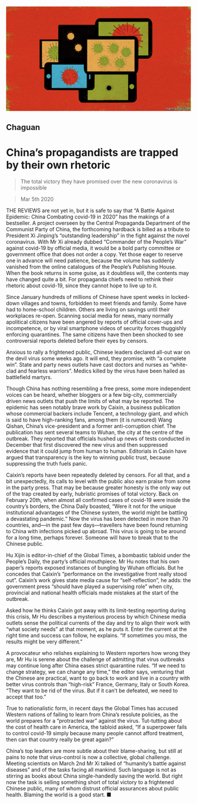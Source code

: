 ![](./images/20200307_CND000_0.jpg)

## Chaguan

# China’s propagandists are trapped by their own rhetoric

> The total victory they have promised over the new coronavirus is impossible

> Mar 5th 2020

THE REVIEWS are not yet in, but it is safe to say that “A Battle Against Epidemic: China Combating covid-19 in 2020” has the makings of a bestseller. A project overseen by the Central Propaganda Department of the Communist Party of China, the forthcoming hardback is billed as a tribute to President Xi Jinping’s “outstanding leadership” in the fight against the novel coronavirus. With Mr Xi already dubbed “Commander of the People’s War” against covid-19 by official media, it would be a bold party committee or government office that does not order a copy. Yet those eager to reserve one in advance will need patience, because the volume has suddenly vanished from the online catalogues of the People’s Publishing House. When the book returns in some guise, as it doubtless will, the contents may have changed quite a bit. For propaganda chiefs need to rethink their rhetoric about covid-19, since they cannot hope to live up to it.

Since January hundreds of millions of Chinese have spent weeks in locked-down villages and towns, forbidden to meet friends and family. Some have had to home-school children. Others are living on savings until their workplaces re-open. Scanning social media for news, many normally apolitical citizens have been angered by reports of official cover-ups and incompetence, or by viral smartphone videos of security forces thuggishly enforcing quarantines. The same citizens have then been shocked to see controversial reports deleted before their eyes by censors.

Anxious to rally a frightened public, Chinese leaders declared all-out war on the devil virus some weeks ago. It will end, they promise, with “a complete win”. State and party news outlets have cast doctors and nurses as “white-clad and fearless warriors”. Medics killed by the virus have been hailed as battlefield martyrs.

Though China has nothing resembling a free press, some more independent voices can be heard, whether bloggers or a few big-city, commercially driven news outlets that push the limits of what may be reported. The epidemic has seen notably brave work by Caixin, a business publication whose commercial backers include Tencent, a technology giant, and which is said to have high-ranking fans, among them (it is rumoured) Wang Qishan, China’s vice-president and a former anti-corruption chief. The publication has sent several teams to Wuhan, the city at the centre of the outbreak. They reported that officials hushed up news of tests conducted in December that first discovered the new virus and then suppressed evidence that it could jump from human to human. Editorials in Caixin have argued that transparency is the key to winning public trust, because suppressing the truth fuels panic.

Caixin’s reports have been repeatedly deleted by censors. For all that, and a bit unexpectedly, its calls to level with the public also earn praise from some in the party press. That may be because greater honesty is the only way out of the trap created by early, hubristic promises of total victory. Back on February 20th, when almost all confirmed cases of covid-19 were inside the country’s borders, the China Daily boasted, “Were it not for the unique institutional advantages of the Chinese system, the world might be battling a devastating pandemic.” Now the virus has been detected in more than 70 countries, and—in the past few days—travellers have been found returning to China with infections picked up abroad. This virus is going to be around for a long time, perhaps forever. Someone will have to break that to the Chinese public.

Hu Xijin is editor-in-chief of the Global Times, a bombastic tabloid under the People’s Daily, the party’s official mouthpiece. Mr Hu notes that his own paper’s reports exposed instances of bungling by Wuhan officials. But he concedes that Caixin’s “performance on the investigative front really stood out”. Caixin’s work gives state media cause for “self-reflection”, he adds: the government press “should have played a supervising role” when city, provincial and national health officials made mistakes at the start of the outbreak.

Asked how he thinks Caixin got away with its limit-testing reporting during this crisis, Mr Hu describes a mysterious process by which Chinese media outlets sense the political currents of the day and try to align their work with “what society needs” at that moment, as he puts it. Enter the current at the right time and success can follow, he explains. “If sometimes you miss, the results might be very different.”

A provocateur who relishes explaining to Western reporters how wrong they are, Mr Hu is serene about the challenge of admitting that virus outbreaks may continue long after China eases strict quarantine rules. “If we need to change strategy, we can change any time,” the editor says, venturing that the Chinese are practical, want to go back to work and live in a country with better virus controls than “high-risk” France, Germany, Italy or South Korea. “They want to be rid of the virus. But if it can’t be defeated, we need to accept that too.”

True to nationalistic form, in recent days the Global Times has accused Western nations of failing to learn from China’s resolute policies, as the world prepares for a “protracted war” against the virus. Tut-tutting about the cost of health care in America, the tabloid asked, “If a superpower fails to control covid-19 simply because many people cannot afford treatment, then can that country really be great again?”

China’s top leaders are more subtle about their blame-sharing, but still at pains to note that virus-control is now a collective, global challenge. Meeting scientists on March 2nd Mr Xi talked of “humanity’s battle against diseases” and of the tasks facing all mankind. Such language is not as stirring as books about China single-handedly saving the world. But right now the task is selling something short of total victory to a frightened Chinese public, many of whom distrust official assurances about public health. Blaming the world is a good start. ■